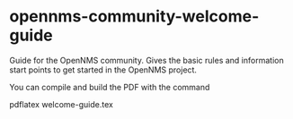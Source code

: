 opennms-community-welcome-guide
===============================

Guide for the OpenNMS community. Gives the basic rules and information start points to get started in the OpenNMS project.

You can compile and build the PDF with the command

  pdflatex welcome-guide.tex
